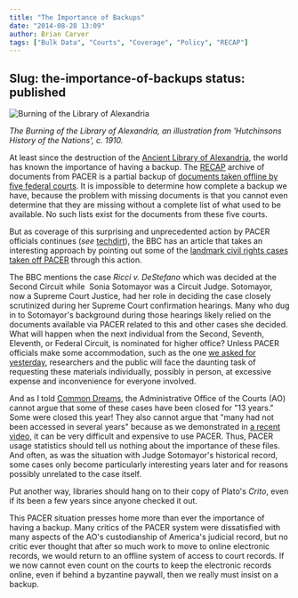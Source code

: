```yaml
---
title: "The Importance of Backups"
date: "2014-08-28 13:09"
author: Brian Carver
tags: ["Bulk Data", "Courts", "Coverage", "Policy", "RECAP"]
---
```

Slug: the-importance-of-backups
status: published
---

<div className="right-image">
    <img src="/images/The_Burning_of_the_Library_at_Alexandria_in_391_AD.jpg"
         alt="Burning of the Library of Alexandria"
         className="img-responsive"/>
</div>

*The Burning of the Library of Alexandria, an illustration from
'Hutchinsons History of the Nations', c. 1910.*

At least since the destruction of the [Ancient Library of
Alexandria](en.wikipedia.org/wiki/Library_of_alexandria), the world has
known the importance of having a backup. The
[RECAP](/recap/) archive of documents from PACER is a
partial backup of [documents taken offline by five federal
courts](https://www.pacer.gov/announcements/general/webpacer.html). It
is impossible to determine how complete a backup we have, because the
problem with missing documents is that you cannot even determine that
they are missing without a complete list of what used to be available.
No such lists exist for the documents from these five courts.

But as coverage of this surprising and unprecedented action by PACER
officials continues (*see*
[techdirt](https://www.techdirt.com/articles/20140826/18032328332/pacer-officials-give-weak-nonsensical-excuse-why-pacer-deleted-tons-public-court-records-with-no-notice.shtml)),
the BBC has an article that takes an interesting approach by pointing
out some of the [landmark civil rights cases taken off
PACER](http://www.bbc.com/news/technology-28953299) through this action.

The BBC mentions the case *Ricci v. DeStefano* which was decided at the
Second Circuit while  Sonia Sotomayor was a Circuit Judge. Sotomayor,
now a Supreme Court Justice, had her role in deciding the case closely
scrutinized during her Supreme Court confirmation hearings. Many who dug
in to Sotomayor's background during those hearings likely relied on the
documents available via PACER related to this and other cases she
decided. What will happen when the next individual from the Second,
Seventh, Eleventh, or Federal Circuit, is nominated for higher office?
Unless PACER officials make some accommodation, such as the one [we
asked for
yesterday](/2014/08/27/free-law-project-joins-request-for-access-to-offline-pacer-documents/),
researchers and the public will face the daunting task of requesting
these materials individually, possibly in person, at excessive expense
and inconvenience for everyone involved.

And as I told [Common
Dreams](http://commondreams.org/news/2014/08/28/decade-court-cases-quietly-wiped-online-database),
the Administrative Office of the Courts (AO) cannot argue that some
of these cases have been closed for "13 years." Some were closed this
year! They also cannot argue that "many had not been accessed in several
years" because as we demonstrated in [a recent
video]({filename}/using-pacer-vid.md),
it can be very difficult and expensive to use PACER. Thus, PACER usage
statistics should tell us nothing about the importance of these files.
And often, as was the situation with Judge Sotomayor's historical
record, some cases only become particularly interesting years later and
for reasons possibly unrelated to the case itself.

Put another way, libraries should hang on to their copy of Plato's
*Crito*, even if its been a few years since anyone checked it out.

This PACER situation presses home more than ever the importance of
having a backup. Many critics of the PACER system were dissatisfied with
many aspects of the AO's custodianship of America's judicial record,
but no critic ever thought that after so much work to move to online
electronic records, we would return to an offline system of access to
court records. If we now cannot even count on the courts to keep the
electronic records online, even if behind a byzantine paywall, then we
really must insist on a backup.

